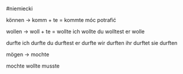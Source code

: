 #niemiecki 

können -> komm + te = kommte
móc potrafić

wollen -> woll + te = wollte
ich wollte
du wolltest
er wolle


durfte
ich durfte
du durftest
er durfte
wir durften
ihr durftet
sie durften

mögen -> mochte

mochte
wollte
musste


